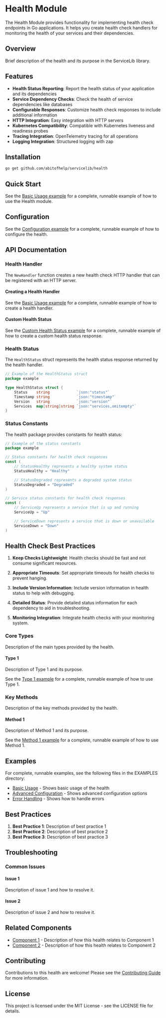# Health Module
The Health Module provides functionality for implementing health check endpoints in Go applications. It helps you create health check handlers for monitoring the health of your services and their dependencies.


## Overview

Brief description of the health and its purpose in the ServiceLib library.

## Features

- **Health Status Reporting**: Report the health status of your application and its dependencies
- **Service Dependency Checks**: Check the health of service dependencies like databases
- **Configurable Responses**: Customize health check responses to include additional information
- **HTTP Integration**: Easy integration with HTTP servers
- **Kubernetes Compatibility**: Compatible with Kubernetes liveness and readiness probes
- **Tracing Integration**: OpenTelemetry tracing for all operations
- **Logging Integration**: Structured logging with zap


## Installation

```bash
go get github.com/abitofhelp/servicelib/health
```


## Quick Start

See the [Basic Usage example](../EXAMPLES/health/basic_usage_example.go) for a complete, runnable example of how to use the Health module.


## Configuration

See the [Configuration example](../EXAMPLES/health/configuration_example.go) for a complete, runnable example of how to configure the health.

## API Documentation

### Health Handler

The `NewHandler` function creates a new health check HTTP handler that can be registered with an HTTP server.

#### Creating a Health Handler

See the [Basic Usage example](../EXAMPLES/health/basic_usage_example.go) for a complete, runnable example of how to create a health handler.

#### Custom Health Status

See the [Custom Health Status example](../EXAMPLES/health/custom_health_status_example.go) for a complete, runnable example of how to create a custom health status response.

### Health Status

The `HealthStatus` struct represents the health status response returned by the health handler.

```go
// Example of the HealthStatus struct
package example

type HealthStatus struct {
	Status    string            `json:"status"`
	Timestamp string            `json:"timestamp"`
	Version   string            `json:"version"`
	Services  map[string]string `json:"services,omitempty"`
}
```

### Status Constants

The health package provides constants for health status:

```go
// Example of the status constants
package example

// Status constants for health check responses
const (
	// StatusHealthy represents a healthy system status
	StatusHealthy = "Healthy"

	// StatusDegraded represents a degraded system status
	StatusDegraded = "Degraded"
)

// Service status constants for health check responses
const (
	// ServiceUp represents a service that is up and running
	ServiceUp = "Up"

	// ServiceDown represents a service that is down or unavailable
	ServiceDown = "Down"
)
```

## Health Check Best Practices

1. **Keep Checks Lightweight**: Health checks should be fast and not consume significant resources.

2. **Appropriate Timeouts**: Set appropriate timeouts for health checks to prevent hanging.

3. **Include Version Information**: Include version information in health status to help with debugging.

4. **Detailed Status**: Provide detailed status information for each dependency to aid in troubleshooting.

5. **Monitoring Integration**: Integrate health checks with your monitoring system.


### Core Types

Description of the main types provided by the health.

#### Type 1

Description of Type 1 and its purpose.

See the [Type 1 example](../EXAMPLES/health/type1_example.go) for a complete, runnable example of how to use Type 1.

### Key Methods

Description of the key methods provided by the health.

#### Method 1

Description of Method 1 and its purpose.

See the [Method 1 example](../EXAMPLES/health/method1_example.go) for a complete, runnable example of how to use Method 1.

## Examples

For complete, runnable examples, see the following files in the EXAMPLES directory:

- [Basic Usage](../EXAMPLES/health/basic_usage_example.go) - Shows basic usage of the health
- [Advanced Configuration](../EXAMPLES/health/advanced_configuration_example.go) - Shows advanced configuration options
- [Error Handling](../EXAMPLES/health/error_handling_example.go) - Shows how to handle errors

## Best Practices

1. **Best Practice 1**: Description of best practice 1
2. **Best Practice 2**: Description of best practice 2
3. **Best Practice 3**: Description of best practice 3

## Troubleshooting

### Common Issues

#### Issue 1

Description of issue 1 and how to resolve it.

#### Issue 2

Description of issue 2 and how to resolve it.

## Related Components

- [Component 1](../health1/README.md) - Description of how this health relates to Component 1
- [Component 2](../health2/README.md) - Description of how this health relates to Component 2

## Contributing

Contributions to this health are welcome! Please see the [Contributing Guide](../CONTRIBUTING.md) for more information.

## License

This project is licensed under the MIT License - see the LICENSE file for details.
